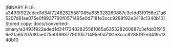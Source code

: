 [BINARY FILE: a3493f922eded1d34f72482825581085a635328260887c3efdd3f9156e21a65207d81ae075e0f8937790f0571495e0d7181e3ccc9288f92e3419c1340b10]
Stored copy: docs/converted-binary/a3493f922eded1d34f72482825581085a635328260887c3efdd3f9156e21a65207d81ae075e0f8937790f0571495e0d7181e3ccc9288f92e3419c1340b10
